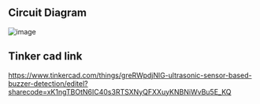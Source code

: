 ## Circuit Diagram
![image](https://user-images.githubusercontent.com/76275812/193422853-8282261e-711a-4bc0-ac25-4ee55d123a03.png)
## Tinker cad link
https://www.tinkercad.com/things/greRWpdjNlG-ultrasonic-sensor-based-buzzer-detection/editel?sharecode=xK1ngTBOtN6IC40s3RTSXNyQFXXuyKNBNiWvBu5E_KQ
